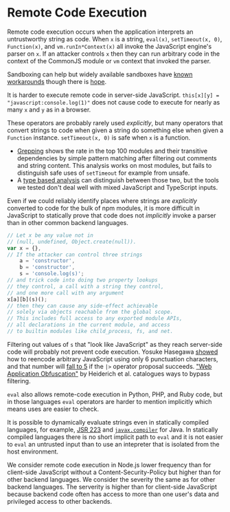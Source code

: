 # Remote Code Execution

Remote code execution occurs when the application interprets an
untrustworthy string as code.  When `x` is a string, `eval(x)`,
`setTimeout(x, 0)`, `Function(x)`, and `vm.runIn*Context(x)` all
invoke the JavaScript engine's parser on `x`.  If an attacker controls
`x` then they can run arbitrary code in the context of the CommonJS
module or `vm` context that invoked the parser.

Sandboxing can help but widely available sandboxes have
[known workarounds][denicola-vm-run] though there is
[hope][frozen realms].

It is harder to execute remote code in server-side JavaScript.
`this[x][y] = "javascript:console.log(1)"` does not cause code to
execute for nearly as many `x` and `y` as in a browser.

These operators are probably rarely used *explicitly*, but
many operators that convert strings to code when given a string
do something else when given a `Function` instance.
`setTimeout(x, 0)` is safe when `x` is a function.

*  [Grepping](../appendix/README.md#grep-problems) shows the rate
   in the top 100 modules and their transitive dependencies by simple
   pattern matching after filtering out comments and string content.
   This analysis works on most modules, but fails to distinguish
   safe uses of `setTimeout` for example from unsafe.
*  A [type based analysis](../appendix/README.md#jsconf) can
   distinguish between those two, but the tools we tested don't
   deal well with mixed JavaScript and TypeScript inputs.

Even if we could reliably identify places where strings are
*explicitly* converted to code for the bulk of npm modules,
it is more difficult in JavaScript to statically prove that
code does not *implicitly* invoke a parser than in other
common backend languages.

```js
// Let x be any value not in
// (null, undefined, Object.create(null)).
var x = {},
// If the attacker can control three strings
    a = 'constructor',
    b = 'constructor',
    s = 'console.log(s)';
// and trick code into doing two property lookups
// they control, a call with a string they control,
// and one more call with any argument
x[a][b](s)();
// then they can cause any side-effect achievable
// solely via objects reachable from the global scope.
// This includes full access to any exported module APIs,
// all declarations in the current module, and access
// to builtin modules like child_process, fs, and net.
```

Filtering out values of `s` that "look like JavaScript" as they reach
server-side code will probably not prevent code execution.  Yosuke
Hasegawa [showed][Yosuke] how to reencode arbitrary JavaScript using
only 6 punctuation characters, and that number will [fall to 5][Masato]
if the `|>` operator proposal succeeds.
["Web Application Obfuscation"][] by Heiderich et al. catalogues ways
to bypass filtering.

`eval` also allows remote-code execution in Python, PHP, and
Ruby code, but in those languages `eval` operators are harder to
mention implicitly which means uses are easier to check.

It is possible to dynamically evaluate strings even in statically
compiled languages, for example, [JSR 223][] and
[`javax.compiler`][dynjava] for Java.  In statically compiled
languages there is no short implicit path to `eval` and it is not
easier to `eval` an untrusted input than to use an intepreter that is
isolated from the host environment.

We consider remote code execution in Node.js lower frequency than for
client-side JavaScript without a Content-Security-Policy but higher
than for other backend languages.  We consider the severity the same
as for other backend languages.  The serverity is higher than for
client-side JavaScript because backend code often has access to more
than one user's data and privileged access to other backends.

[denicola-vm-run]: https://gist.github.com/domenic/d15dfd8f06ae5d1109b0
[frozen realms]: https://github.com/tc39/proposal-frozen-realms
[Yosuke]: https://news.ycombinator.com/item?id=4370098
[Masato]: https://syllab.fr/projets/experiments/xcharsjs/5chars.pipeline.html
["Web Application Obfuscation"]: https://www.amazon.com/Web-Application-Obfuscation-Evasion-Filters/dp/1597496049
[JSR 223]: https://docs.oracle.com/javase/8/docs/technotes/guides/scripting/prog_guide/api.html
[dynjava]: https://www.ibm.com/developerworks/library/j-jcomp/index.html
